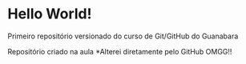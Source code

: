 # Hello World!
 Primeiro repositório versionado do curso de Git/GitHub do Guanabara

Repositório criado na aula
*Alterei diretamente pelo GitHub OMGG!!

